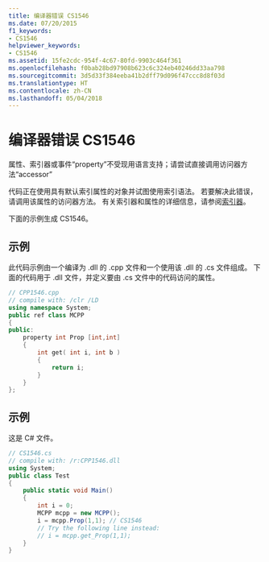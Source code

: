 ```yaml
---
title: 编译器错误 CS1546
ms.date: 07/20/2015
f1_keywords:
- CS1546
helpviewer_keywords:
- CS1546
ms.assetid: 15fe2cdc-954f-4c67-80fd-9903c464f361
ms.openlocfilehash: f0bab28bd97908b623c6c324eb40246dd33aa798
ms.sourcegitcommit: 3d5d33f384eeba41b2dff79d096f47ccc8d8f03d
ms.translationtype: HT
ms.contentlocale: zh-CN
ms.lasthandoff: 05/04/2018
---
```

# <a name="compiler-error-cs1546"></a>编译器错误 CS1546
属性、索引器或事件“property”不受现用语言支持；请尝试直接调用访问器方法“accessor”  
  
 代码正在使用具有默认索引属性的对象并试图使用索引语法。 若要解决此错误，请调用该属性的访问器方法。 有关索引器和属性的详细信息，请参阅[索引器](../../../csharp/programming-guide/indexers/index.md)。  
  
 下面的示例生成 CS1546。  
  
## <a name="example"></a>示例  
 此代码示例由一个编译为 .dll 的 .cpp 文件和一个使用该 .dll 的 .cs 文件组成。 下面的代码用于 .dll 文件，并定义要由 .cs 文件中的代码访问的属性。  
  
```cpp  
// CPP1546.cpp  
// compile with: /clr /LD  
using namespace System;  
public ref class MCPP  
{  
public:  
    property int Prop [int,int]  
    {  
        int get( int i, int b )  
        {  
            return i;  
        }  
    }  
};  
```  
  
## <a name="example"></a>示例  
 这是 C# 文件。  
  
```csharp  
// CS1546.cs  
// compile with: /r:CPP1546.dll   
using System;  
public class Test  
{  
    public static void Main()  
    {  
        int i = 0;  
        MCPP mcpp = new MCPP();  
        i = mcpp.Prop(1,1); // CS1546  
        // Try the following line instead:  
        // i = mcpp.get_Prop(1,1);  
    }  
}  
```
